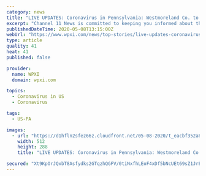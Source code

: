 ```yaml
---
category: news
title: "LIVE UPDATES: Coronavirus in Pennsylvania: Westmoreland Co. to start reopening May 15, sources say"
excerpt: "Channel 11 News is committed to keeping you informed about the coronavirus, the impact on our community and your lives."
publishedDateTime: 2020-05-08T13:15:00Z
webUrl: "https://www.wpxi.com/news/top-stories/live-updates-coronavirus-pennsylvania-what-you-need-know-friday/B7TPWFC6IJGXFKVCQYRSJUYM4U/"
type: article
quality: 41
heat: 41
published: false

provider:
  name: WPXI
  domain: wpxi.com

topics:
  - Coronavirus in US
  - Coronavirus

tags:
  - US-PA

images:
  - url: "https://d1hfln2sfez66z.cloudfront.net/05-08-2020/t_eacbf352a81b4515bf4c89cda6bf4b36_name_023F41830A3C47BDA65CE4A96C75B27D.jpg"
    width: 512
    height: 288
    title: "LIVE UPDATES: Coronavirus in Pennsylvania: Westmoreland Co. to start reopening May 15, sources say"

secured: "Xt9KpOrJQxbT8Asfydks2GTqzhQGFV/0tiNxfhLEoF4xDf5bNcUEt69sZ1JrEsGluskeAlczA1n41O6UfbA/t34rc+SH2pj2+z01bHyA1ItgtyYPkti/dX2afNqeU14QNNStBSx6+KR1UKi0zVvyg4+CWRSj+OXRJEd/Gj2qkaxvPPBxh6AKMpTO5ZQxC6urG1fIXfSBv5XwM05lWT4rwzTqkEk/2zh0gZfr9jGGScAL9NW9cxA0xoIlh4xxukjDLSLnYVgnlQFFEOL0QRWFs7Q1Aii5o0MUejR+FlmZDt8CqzqnU2x0BweYV+Wcj/VF+v/k6jK1+C0sIGTvoFRgPNxoieTvrKq/2DwhM2bLDeQBtJDpZzpbOSsOv+QtCir4Uwy5V1qHJA5dWwGBLPcHaAjNh+QYJ/DLgNq0Lr76JTArxZL6ng9iYr7Yxdj16bmz3QBcqKrEYxKjYr2Hn6ezhfP+WmxVU7xi0FjIXBwicn8=;Xn7tlCXlSZtE9RmgXSuECw=="
---
```


